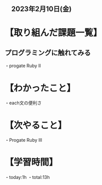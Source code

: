 ## 　2023年2月10日(金)

# 【取り組んだ課題一覧】
## プログラミングに触れてみる
・progate Ruby II
# 【わかったこと】
・each文の便利さ
# 【次やること】
・Progate Ruby III
# 【学習時間】
・today:1h
・total:13h
